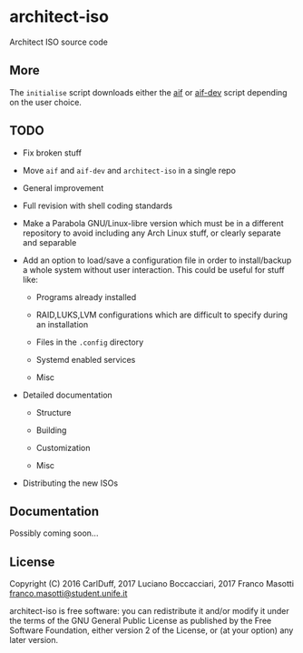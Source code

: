 # architect-iso

Architect ISO source code

## More

The `initialise` script downloads either the [aif](https://github.com/winnie71/aif) or [aif-dev](https://github.com/winnie71/aif-dev) script depending on the user choice.

## TODO

- Fix broken stuff

- Move `aif` and `aif-dev` and `architect-iso` in a single repo

- General improvement

- Full revision with shell coding standards

- Make a Parabola GNU/Linux-libre version which must be in a different repository to avoid including any Arch Linux stuff, or 
  clearly separate and separable
  
- Add an option to load/save a configuration file in order to install/backup a whole system without user interaction. This could 
  be useful for stuff like:
  
  - Programs already installed
  
  - RAID,LUKS,LVM configurations which are difficult to specify during an installation
  
  - Files in the `.config` directory
  
  - Systemd enabled services
  
  - Misc
  
- Detailed documentation

  - Structure
  
  - Building
  
  - Customization
  
  - Misc
  
- Distributing the new ISOs

## Documentation

Possibly coming soon...

## License

Copyright (C) 2016 CarlDuff, 2017 Luciano Boccacciari, 2017 Franco Masotti <franco.masotti@student.unife.it>

architect-iso is free software: you can redistribute it and/or modify it
under the terms of the GNU General Public License as published by the Free
Software Foundation, either version 2 of the License, or (at your option) any
later version.
